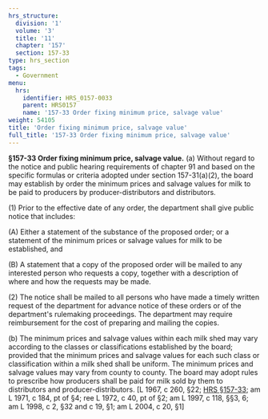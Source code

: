 ```yaml
---
hrs_structure:
  division: '1'
  volume: '3'
  title: '11'
  chapter: '157'
  section: 157-33
type: hrs_section
tags:
  - Government
menu:
  hrs:
    identifier: HRS_0157-0033
    parent: HRS0157
    name: '157-33 Order fixing minimum price, salvage value'
weight: 54105
title: 'Order fixing minimum price, salvage value'
full_title: '157-33 Order fixing minimum price, salvage value'
---
```

**§157-33 Order fixing minimum price, salvage value.** (a) Without regard to the notice and public hearing requirements of chapter 91 and based on the specific formulas or criteria adopted under section 157-31(a)(2), the board may establish by order the minimum prices and salvage values for milk to be paid to producers by producer-distributors and distributors.

(1) Prior to the effective date of any order, the department shall give public notice that includes:

(A) Either a statement of the substance of the proposed order; or a statement of the minimum prices or salvage values for milk to be established, and

(B) A statement that a copy of the proposed order will be mailed to any interested person who requests a copy, together with a description of where and how the requests may be made.

(2) The notice shall be mailed to all persons who have made a timely written request of the department for advance notice of these orders or of the department's rulemaking proceedings. The department may require reimbursement for the cost of preparing and mailing the copies.

(b) The minimum prices and salvage values within each milk shed may vary according to the classes or classifications established by the board; provided that the minimum prices and salvage values for each such class or classification within a milk shed shall be uniform. The minimum prices and salvage values may vary from county to county. The board may adopt rules to prescribe how producers shall be paid for milk sold by them to distributors and producer-distributors. [L 1967, c 260, §22; [HRS §157-33](/title-11/chapter-157/section-157-33/); am L 1971, c 184, pt of §4; ree L 1972, c 40, pt of §2; am L 1997, c 118, §§3, 6; am L 1998, c 2, §32 and c 19, §1; am L 2004, c 20, §1]